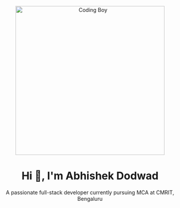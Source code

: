 <p align="center">
  <img src="https://cdn.pixabay.com/photo/2015/05/31/10/55/technology-791029_1280.jpg" alt="Coding Boy" width="400"/>
</p>

<h1 align="center">Hi 👋, I'm Abhishek Dodwad</h1>
<p align="center">A passionate full-stack developer currently pursuing MCA at CMRIT, Bengaluru</p>
